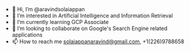 - 👋 Hi, I’m @aravindsolaiappan
- 👀 I’m interested in Artificial Intelligence and Information Retrieval
- 🌱 I’m currently learning GCP Associate
- 💞️ I’m looking to collaborate on Google's Search Engine related applications
- 📫 How to reach me solaiappanaravind@gmail.com, +1(226)9788658

<!---
aravindsolaiappan/aravindsolaiappan is a ✨ special ✨ repository because its `README.md` (this file) appears on your GitHub profile.
You can click the Preview link to take a look at your changes.
--->

